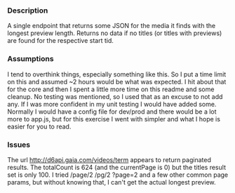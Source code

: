 ### Description
A single endpoint that returns some JSON for the media it finds with the longest preview length.
Returns no data if no titles (or titles with previews) are found for the respective start tid.

### Assumptions
I tend to overthink things, especially something like this. So I put a time limit on this and assumed ~2 hours would be
what was expected. I hit about that for the core and then I spent a little more time on this readme and some cleanup.
No testing was mentioned, so I used that as an excuse to not add any. If I was more confident in my unit testing I would have added some.
Normally I would have a config file for dev/prod and there would be a lot more to app.js, but for this exercise I went with simpler and what I hope is easier for you to read.

### Issues
The url http://d6api.gaia.com/videos/term appears to return paginated results. The totalCount is 624 (and the currentPage is 0) but the titles result set is only 100. I tried /page/2 /pg/2 ?page=2 and a few other common page params, but without knowing that, I can't get the actual longest preview.
